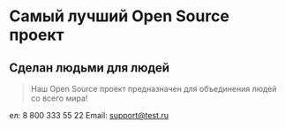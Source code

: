 # Самый лучший Open Source проект

## Сделан людьми для людей

> Наш Open Source проект предназначен для объединения людей со всего мира!

ел: 8 800 333 55 22
Email: support@test.ru

